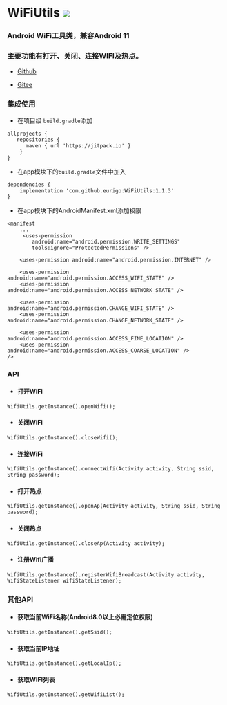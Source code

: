 # WiFiUtils [![](https://jitpack.io/v/eurigo/WiFiUtils.svg)](https://jitpack.io/#eurigo/WiFiUtils)

### Android WiFi工具类，兼容Android 11

### 主要功能有打开、关闭、连接WIFI及热点。

+ [Github](https://github.com/eurigo/UDPUtils)

+ [Gitee](https://gitee.com/Eurigo/UDPUtils)

### 集成使用

+ 在项目级 `build.gradle`添加

```
allprojects {
   repositories {
      maven { url 'https://jitpack.io' }
	}
}
```
  
+ 在app模块下的`build.gradle`文件中加入
```
dependencies {
    implementation 'com.github.eurigo:WiFiUtils:1.1.3'
}
```

+ 在app模块下的AndroidManifest.xml添加权限
```
<manifest
    ...
     <uses-permission
        android:name="android.permission.WRITE_SETTINGS"
        tools:ignore="ProtectedPermissions" />
    
    <uses-permission android:name="android.permission.INTERNET" />
    
    <uses-permission android:name="android.permission.ACCESS_WIFI_STATE" />
    <uses-permission android:name="android.permission.ACCESS_NETWORK_STATE" />

    <uses-permission android:name="android.permission.CHANGE_WIFI_STATE" />
    <uses-permission android:name="android.permission.CHANGE_NETWORK_STATE" />
    
    <uses-permission android:name="android.permission.ACCESS_FINE_LOCATION" />
    <uses-permission android:name="android.permission.ACCESS_COARSE_LOCATION" />
/>
```

### API

+ #### 打开WiFi
```
WifiUtils.getInstance().openWifi();
```

+ #### 关闭WiFi
```
WifiUtils.getInstance().closeWifi();
```

+ #### 连接WiFi
```
WifiUtils.getInstance().connectWifi(Activity activity, String ssid, String password);
```

+ #### 打开热点
```
WifiUtils.getInstance().openAp(Activity activity, String ssid, String password);
```

+ #### 关闭热点
```
WifiUtils.getInstance().closeAp(Activity activity);
```

+ #### 注册Wifi广播
```
WifiUtils.getInstance().registerWifiBroadcast(Activity activity, WifiStateListener wifiStateListener);
```

### 其他API

+ #### 获取当前WiFi名称(Android8.0以上必需定位权限)
```
WifiUtils.getInstance().getSsid();
```

+ #### 获取当前IP地址
```
WifiUtils.getInstance().getLocalIp();
```

+ #### 获取WIFI列表
```
WifiUtils.getInstance().getWifiList();
```
